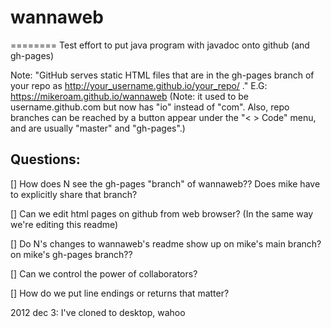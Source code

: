 # wannaweb
========
Test effort to put java program with javadoc onto github (and gh-pages)

Note: "GitHub serves static HTML files that are in the gh-pages branch of your 
repo as http://your_username.github.io/your_repo/ ." 
E.G: https://mikeroam.github.io/wannaweb
(Note: it used to be username.github.com but now has "io" instead of "com".
Also, repo branches can be reached by a button appear under the "< > Code" menu, 
and are usually "master" and "gh-pages".)

## Questions: 

[] How does N see the gh-pages "branch" of wannaweb?? Does mike have to explicitly share that branch?

[] Can we edit html pages on github from web browser? (In the same way we're editing this readme)

[] Do N's changes to wannaweb's readme show up on mike's main branch? on mike's gh-pages branch??

[] Can we control the power of collaborators?

[] How do we put line endings or returns that matter?


2012 dec 3: I've cloned to desktop, wahoo
